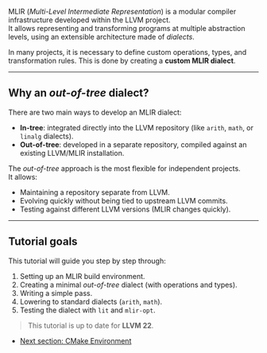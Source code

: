 
MLIR (*Multi-Level Intermediate Representation*) is a modular compiler infrastructure developed within the LLVM project.  
It allows representing and transforming programs at multiple abstraction levels, using an extensible architecture made of *dialects*.

In many projects, it is necessary to define custom operations, types, and transformation rules. This is done by creating a **custom MLIR dialect**.

---

## Why an *out-of-tree* dialect?

There are two main ways to develop an MLIR dialect:
- **In-tree**: integrated directly into the LLVM repository (like `arith`, `math`, or `linalg` dialects).
- **Out-of-tree**: developed in a separate repository, compiled against an existing LLVM/MLIR installation.

The *out-of-tree* approach is the most flexible for independent projects.  
It allows:
- Maintaining a repository separate from LLVM.
- Evolving quickly without being tied to upstream LLVM commits.
- Testing against different LLVM versions (MLIR changes quickly).

---

## Tutorial goals

This tutorial will guide you step by step through:
1. Setting up an MLIR build environment.
2. Creating a minimal *out-of-tree* dialect (with operations and types).
3. Writing a simple pass.
4. Lowering to standard dialects (`arith`, `math`).
5. Testing the dialect with `lit` and `mlir-opt`.

> This tutorial is up to date for **LLVM 22**.

- [Next section: CMake Environment](env.md)